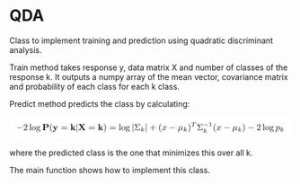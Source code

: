 # QDA
Class to implement training and prediction using quadratic discriminant analysis.

Train method takes response y, data matrix X and number of classes of the response k.
It outputs a numpy array of the mean vector, covariance matrix and probability of each class for each k class.

Predict method predicts the class by calculating:

![](https://github.com/stevenhurwitt/QDA/blob/master/QDA.png)      

where the predicted class is the one that minimizes this over all k.

The main function shows how to implement this class.
